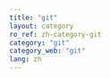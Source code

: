 ```yaml
---
title: "git"
layout: category
ro_ref: zh-category-git
category: "git"
category_web: "git"
lang: zh
---
```

